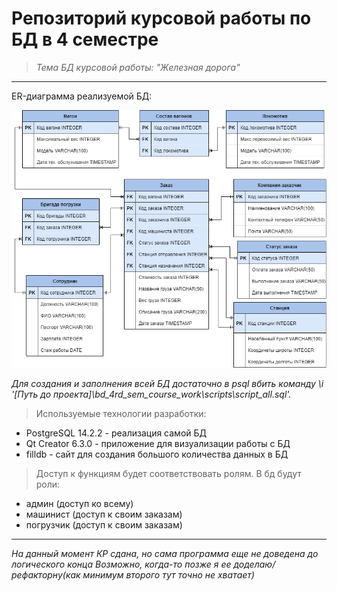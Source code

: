 # Репозиторий курсовой работы по БД в 4 семестре
> _Тема БД курсовой работы: "Железная дорога"_
---
ER-диаграмма реализуемой БД:

![ER img](pictures/ER.png)

_Для создания и заполнения всей БД достаточно в psql вбить команду \i '[Путь до проекта]\bd_4rd_sem_course_work\scripts\script_all.sql'._

> Используемые технологии разработки:
- PostgreSQL 14.2.2 - реализация самой БД
- Qt Creator 6.3.0 - приложение для визуализации работы с БД
- filldb - сайт для создания большого количества данных в БД

> Доступ к функциям будет соответствовать ролям.
> В бд будут роли:
- админ (доступ ко всему)
- машинист (доступ к своим заказам)
- погрузчик (доступ к своим заказам)
---
_На данный момент КР сдана, но сама программа еще не доведена до логического конца_
_Возможно, когда-то позже я ее доделаю/рефакторну(как минимум второго тут точно не хватает)_
